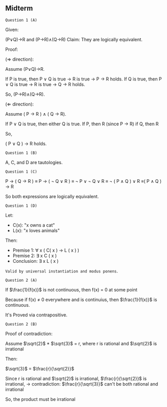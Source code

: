 ## Midterm

`Question 1 (A)`

Given:

(P∨Q)→R and (P→R)∧(Q→R)
Claim: They are logically equivalent.

Proof:

(⇒ direction):

Assume (P∨Q)→R.

If P is true, then P ∨ Q is true → R is true → P → R holds.
If Q is true, then P ∨ Q is true → R is true → Q → R holds.

So, (P→R)∧(Q→R).

(⇐ direction):

Assume ( P → R ) ∧ ( Q → R).

If P ∨ Q is true, then either Q is true.
If P, then R (since P → R)
if Q, then R

So,

( P ∨ Q ) → R holds.

`Question 1 (B)`

A, C, and D are tautologies.

`Question 1 (C)`

P → ( Q → R ) ≡ P → ( ¬ Q ∨ R ) ≡ ¬ P ∨ ¬ Q ∨ R ≡ ¬ ( P ∧ Q ) ∨ R ≡( P ∧ Q ) → R

So both expressions are logically equivalent.

`Question 1 (D)`

Let:

- C(x): "x owns a cat"
- L(x): "x loves animals"

Then:

- Premise 1: ∀ x ( C( x ) → L ( x ) )
- Premise 2: ∃ x C ( x )
- Conclusion: ∃ x L ( x )

`Valid by universal instantiation and modus ponens`.

`Question 2 (A)`

If $\frac{1}{f(x)}$ is not continuous, then f(x) = 0 at some point

Because if f(x) ≠ 0 everywhere and is continuius, then $\frac{1}{f(x)}$ is continuous.

It's Proved via contrapositive.

`Question 2 (B)`

Proof of contradiction:

Assume $\sqrt{2}$ \* $\sqrt{3}$ = r, where r is rational and $\sqrt{2}$ is irrational

Then:

$\sqrt{3}$ = $\frac{r}{\sqrt{2}}$

Since r is rational and $\sqrt{2}$ is irrational, $\frac{r}{\sqrt{2}}$
is irrational,
-> contradiction: $\frac{r}{\sqrt{3}}$ can't be both rational and irrational

So, the product must be irrational
